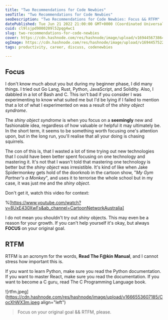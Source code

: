 ```yaml
---
title: "Two Recommendations for Code Newbies"
seoTitle: "Two Recommendations for Code Newbies"
seoDescription: "Two Recommendations for Code Newbies: Focus && RTFM"
datePublished: Tue Jun 21 2022 21:00:00 GMT+0000 (Coordinated Universal Time)
cuid: cl9lsjpd9000209l52pqg4wc1
slug: two-recommendations-for-code-newbies
cover: https://cdn.hashnode.com/res/hashnode/image/upload/v1694456738644/35c8507b-f2aa-4334-8597-4c559b98ab22.png
ogImage: https://cdn.hashnode.com/res/hashnode/image/upload/v1694457522402/82f9b724-d4d3-4e6d-a156-1101e5f3a219.png
tags: productivity, career, discuss, codenewbies

---
```


## Focus

I don't know much about you but during my beginner phase, I did many things. I tried out Go Lang, Rust, Python, JavaScript, and Solidity. Also, I dabbled in a lot of Bash and C. This isn't bad if you consider I was experimenting to know what suited me but I'd be lying if I failed to mention that a lot of what I experimented on was a result of the *shiny object syndrome*.

The *shiny object syndrome* is when you focus on a **seemingly** new and fashionable idea, regardless of how valuable or helpful it may ultimately be. In the short term, it seems to be something worth focusing one's attention upon, but in the long run, you'll realise that all your doing is chasing squirrels.

The con of this is, that I wasted a lot of time trying out new technologies that I could have been better spent focusing on one technology and mastering it. It's not that I wasn't told that mastering one technology is better but the *shiny object* was irresistible. It's kind of like when Jake Spidermonkey gets hold of the doorknob in the cartoon show, "*My Gym Partner's a Monkey*", and uses it to terrorise the whole school but in my case, it was just me and the *shiny object*.

Don't get it, watch this video for context:

%[https://www.youtube.com/watch?v=8UxE430XwFs&ab_channel=CartoonNetworkAustralia] 

I do not mean you shouldn't try out *shiny* objects. This may even be a reason for your growth. If you can't help yourself it's okay, but always **FOCUS** on your original goal.

## RTFM

RTFM is an acronym for the words, **Read The F@kin Manual**, and I cannot stress how important this is.

If you want to learn Python, make sure you read the Python documentation. If you want to master React, make sure you read the documentation. If you want to become a C guru, read The C Programming Language book.

![rtfm.jpeg](https://cdn.hashnode.com/res/hashnode/image/upload/v1666553607185/CocXhWX3m.jpeg align="left")

> Focus on your original goal && RTFM, please.